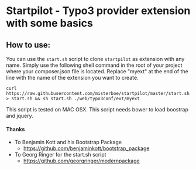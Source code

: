 # Startpilot - Typo3 provider extension with some basics


## How to use:

You can use the `start.sh` script to clone `startpilot` as extension with any name. Simply use the following shell command in the root of your project where your composer.json file is located. Replace "myext" at the end of the line with the name of the extension you want to create. 

```
curl https://raw.githubusercontent.com/misterboe/startpilot/master/start.sh > start.sh && sh start.sh ./web/typo3conf/ext/myext
```
This script is tested on MAC OSX. This script needs bower to load boostrap and jquery. 

#### Thanks

* To Benjamin Kott and his Bootstrap Package 
	*  https://github.com/benjaminkott/bootstrap_package
* To Georg Ringer for the start.sh script
    * https://github.com/georgringer/modernpackage
